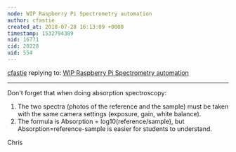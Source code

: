 ```yaml
---
node: WIP Raspberry Pi Spectrometry automation 
author: cfastie
created_at: 2018-07-28 16:13:09 +0000
timestamp: 1532794389
nid: 16771
cid: 20228
uid: 554
---
```




[cfastie](../profile/cfastie) replying to: [WIP Raspberry Pi Spectrometry automation ](../notes/jaksch/07-23-2018/raspberry-pi-spectrometry-automation)

----
Don't forget that when doing absorption spectroscopy:

1. The two spectra (photos of the reference and the sample) must be taken with the same camera settings (exposure, gain, white balance).
2. The formula is Absorption = log10(reference/sample), but Absorption=reference-sample is easier for students to understand. 

Chris